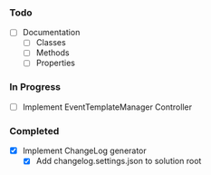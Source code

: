 ﻿### Todo

- [ ] Documentation
  - [ ] Classes
  - [ ] Methods
  - [ ] Properties

### In Progress

- [ ] Implement EventTemplateManager Controller

### Completed

- [x] Implement ChangeLog generator
  - [x] Add changelog.settings.json to solution root